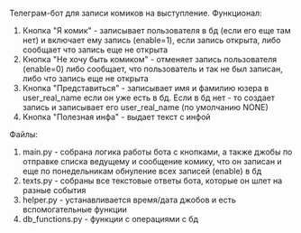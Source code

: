 Телеграм-бот для записи комиков на выступление.
Функционал:
1. Кнопка "Я комик" - записывает пользователя в бд (если его еще там нет) и включает ему запись (enable=1), если запись открыта, либо сообщает что запись еще не открыта
2. Кнопка "Не хочу быть комиком" - отменяет запись пользователя (enable=0) либо сообщает, что пользователь и так не был записан, либо что запись еще не открыта
3. Кнопка "Представиться" - записывает имя и фамилию юзера в user_real_name если он уже есть в бд. Если в бд нет - то создает запись и записывает его user_real_name (по умолчанию NONE)
4. Кнопка "Полезная инфа" - выдает текст с инфой

Файлы:

1. main.py - собрана логика работы бота с кнопками, а также джобы по отправке списка ведущему и сообщение комику, что он записан и еще по понедельникам обнуление всех записей (enable) в бд
2. texts.py - собраны все текстовые ответы бота, которые он шлет на разные события
3. helper.py - устанавливается время/дата джобов и есть вспомогательные функции
4. db_functions.py - функции с операциями с бд
